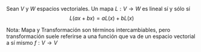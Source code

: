 Sean $V$ y $W$ espacios vectoriales. Un mapa $L:V\to W$ es lineal sí y sólo sí
$$
L(ax+bx) = aL(x) + bL(x)
$$

Nota: Mapa y Transformación son términos intercambiables, pero transformación suele referirse a una función que va de un espacio vectorial a sí mismo $f: V \to V$
